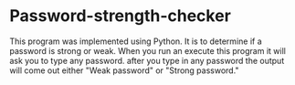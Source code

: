# Password-strength-checker
This program was implemented using Python. It is to determine if a password is strong or weak.
When you run an execute this program it will ask you to type any password. after you type in any password the output will come out either "Weak password" or "Strong password."
